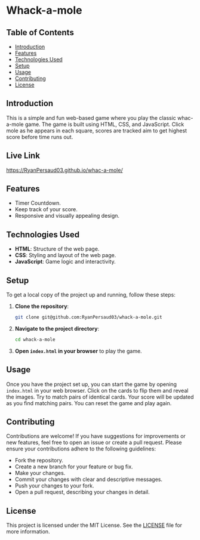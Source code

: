 # Whack-a-mole

## Table of Contents

- [Introduction](#introduction)
- [Features](#features)
- [Technologies Used](#technologies-used)
- [Setup](#setup)
- [Usage](#usage)
- [Contributing](#contributing)
- [License](#license)

## Introduction

This is a simple and fun web-based game where you play the classic whac-a-mole game. The game is built using HTML, CSS, and JavaScript. Click mole as he appears in each square, scores are tracked aim to get highest score before time runs out.

## Live Link

https://RyanPersaud03.github.io/whac-a-mole/

## Features

- Timer Countdown.
- Keep track of your score.
- Responsive and visually appealing design.

## Technologies Used

- **HTML**: Structure of the web page.
- **CSS**: Styling and layout of the web page.
- **JavaScript**: Game logic and interactivity.

## Setup

To get a local copy of the project up and running, follow these steps:

1. **Clone the repository**:

   ```sh
   git clone git@github.com:RyanPersaud03/whack-a-mole.git
   ```

2. **Navigate to the project directory**:

   ```sh
   cd whack-a-mole
   ```

3. **Open `index.html` in your browser** to play the game.

## Usage

Once you have the project set up, you can start the game by opening `index.html` in your web browser. Click on the cards to flip them and reveal the images. Try to match pairs of identical cards. Your score will be updated as you find matching pairs. You can reset the game and play again.

## Contributing

Contributions are welcome! If you have suggestions for improvements or new features, feel free to open an issue or create a pull request. Please ensure your contributions adhere to the following guidelines:

- Fork the repository.
- Create a new branch for your feature or bug fix.
- Make your changes.
- Commit your changes with clear and descriptive messages.
- Push your changes to your fork.
- Open a pull request, describing your changes in detail.

## License

This project is licensed under the MIT License. See the [LICENSE](LICENSE) file for more information.
